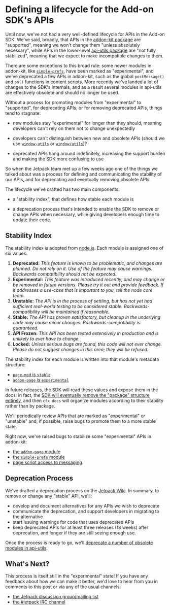 # Defining a lifecycle for the Add-on SDK's APIs #

Until now, we've not had a very well-defined lifecycle for APIs in the Add-on SDK.
We've said, broadly, that APIs in the [addon-kit package](https://addons.mozilla.org/en-US/developers/docs/sdk/latest/packages/addon-kit/index.html)
are "supported", meaning we won't change them "unless absolutely
necessary", while APIs in the lower-level [api-utils package](https://addons.mozilla.org/en-US/developers/docs/sdk/latest/packages/api-utils/index.html)
are "not fully stabilized", meaning that we expect to make incompatible
changes to them.

There are some exceptions to this broad rule: some newer modules in addon-kit,
like [`simple-prefs`](https://addons.mozilla.org/en-US/developers/docs/sdk/latest/packages/addon-kit/simple-prefs.html),
have been marked as "experimental", and we've deprecated a few APIs in addon-kit,
such as the global `postMessage()` and `on()` functions in
content scripts. More recently we've landed a lot of changes to the
SDK's internals, and as a result several modules in api-utils
are effectively obsolete and should no longer be used.

Without a process for promoting modules from
"experimental" to "supported", for deprecating APIs,
or for removing deprecated APIs, things tend to stagnate:

* new modules stay "experimental" for longer than they should,
meaning developers can't rely on them not to change unexpectedly

* developers can't distinguish between new and obsolete APIs
(should we use
[`window-utils`](https://addons.mozilla.org/en-US/developers/docs/sdk/latest/packages/api-utils/window-utils.html)
or [`window/utils`](https://addons.mozilla.org/en-US/developers/docs/sdk/latest/packages/api-utils/window/utils.html))?

* deprecated APIs hang around indefinitely, increasing the
support burden and making the SDK more confusing to use

So when the Jetpack team met up a few weeks ago one of the things
we talked about was a process for defining and communicating the stability
of our APIs, and for deprecating and eventually removing obsolete APIs.

The lifecycle we've drafted has two main components:

* a "stability index", that defines how stable each module is

* a deprecation process that's intended to enable the SDK to remove
or change APIs when necessary, while giving developers enough time
to update their code.

## Stability Index ##

The stability index is adopted from [node.js](http://nodejs.org/api/documentation.html).
Each module is assigned one of six values:


1. **Deprecated:** *This feature is known to be problematic, and changes are planned. Do not rely on it. Use of the feature may cause warnings. Backwards compatibility should not be expected.*
2. **Experimental:** *This feature was introduced recently, and may change or be removed in future versions. Please try it out and provide feedback. If it addresses a use-case that is important to you, tell the node core team.*
3. **Unstable:** *The API is in the process of settling, but has not yet had sufficient real-world testing to be considered stable. Backwards-compatibility will be maintained if reasonable.*
4. **Stable:** *The API has proven satisfactory, but cleanup in the underlying code may cause minor changes. Backwards-compatibility is guaranteed.*
5. **API Frozen:** *This API has been tested extensively in production and is unlikely to ever have to change.*
6. **Locked:** *Unless serious bugs are found, this code will not ever change. Please do not suggest changes in this area; they will be refused.*

The stability index for each module is written into that module's metadata structure:
* [`page-mod` is `stable`](https://github.com/mozilla/addon-sdk/blob/master/packages/addon-kit/lib/page-mod.js#L9)
* [`addon-page` is `experimental`](https://github.com/mozilla/addon-sdk/blob/master/packages/addon-kit/lib/simple-prefs.js#L7)

In future releases, the SDK will read these values
and expose them in the docs: in fact, the [SDK will eventually remove the "package"
structure entirely](https://github.com/mozilla/addon-sdk/wiki/JEP-packageless),
and then `cfx docs` will organize modules according to their stability rather
than by package.

We'll periodically review APIs that are marked as "experimental" or "unstable"
and, if possible, raise bugs to promote them to a more stable state.

Right now, we've raised bugs to stabilize some "experimental" APIs in addon-kit:
* [the `addon-page` module](https://bugzilla.mozilla.org/show_bug.cgi?id=790320)
* [the `simple-prefs` module](https://bugzilla.mozilla.org/show_bug.cgi?id=790323)
* [page script access to messaging](https://bugzilla.mozilla.org/show_bug.cgi?id=790328).

## Deprecation Process ##

We've drafted a deprecation process on the
[Jetpack Wiki](https://wiki.mozilla.org/Jetpack/Module_Deprecation_Process).
In summary, to remove or change any "stable" API, we'll:

* develop and document alternatives for any APIs we wish to deprecate
* communicate the deprecation, and support developers in migrating
to the alternative
* start issuing warnings for code that uses deprecated APIs
* keep deprecated APIs for at least three releases (18 weeks)
after deprecation, and longer if they are still seeing enough use.

Once the process is ready to go, we'll [deprecate a number of obsolete
modules in api-utils](https://bugzilla.mozilla.org/show_bug.cgi?id=787075).

## What's Next? ##

This process is itself still in the "experimental" state! If you have any
feedback about how we can make it better, we'd love to hear from you in
comments to this post or via any of the usual channels:

* [the Jetpack discussion group/mailing list](http://groups.google.com/group/mozilla-labs-jetpack)
* [the #jetpack IRC channel](http://mibbit.com/?channel=%23jetpack&server=irc.mozilla.org)
